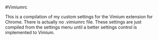 #Vimiumrc

This is a compilation of my custom settings for the Vimium extension for Chrome. There is actually no .vimiumrc file. These settings are just compiled from the settings menu until a better settings control is implemented to Vimium.